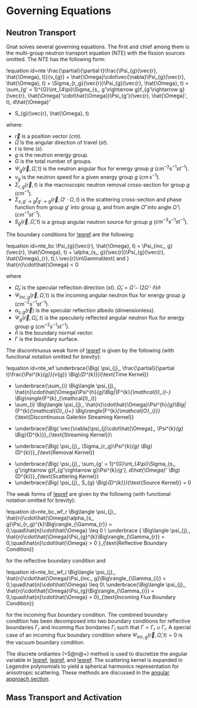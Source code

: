 # Governing Equations

## Neutron Transport

Gnat solves several governing equations. The first and chief among them is the
multi-group neutron transport equation (NTE) with the fission sources omitted.
The NTE has the following form:

!equation id=nte
\frac{\partial}{\partial t}\frac{\Psi_{g}(\vec{r}, \hat{\Omega}, t)}{v_{g}} + \hat{\Omega}\cdot\vec{\nabla}\Psi_{g}(\vec{r}, \hat{\Omega}, t) + \Sigma_{r,\,g}(\vec{r})\Psi_{g}(\vec{r}, \hat{\Omega}, t) =
\sum_{g' = 1}^{G}\int_{4\pi}\Sigma_{s,\, g'\rightarrow g}f_{g'\rightarrow g}(\vec{r}, \hat{\Omega}'\cdot\hat{\Omega})\Psi_{g'}(\vec{r}, \hat{\Omega}', t)\, d\hat{\Omega}'
+ S_{g}(\vec{r}, \hat{\Omega}, t)

where:

- $\vec{r}$ is a position vector ($cm$).
- $\hat{\Omega}$ is the angular direction of travel ($st$).
- $t$ is time ($s$).
- $g$ is the neutron energy group.
- $G$ is the total number of groups.
- $\Psi_{g}(\vec{r}, \hat{\Omega}, t)$ is the neutron angular flux for energy group $g$
  ($cm^{-2}s^{-1}st^{-1}$).
- $v_{g}$ is the neutron speed for a given energy group $g$ ($cm\, s^{-1}$).
- $\Sigma_{r,\,g}(\vec{r}, t)$ is the macroscopic neutron removal cross-section for group $g$ ($cm^{-1}$).
- $\Sigma_{s,\, g'\rightarrow g}f_{g'\rightarrow g}(\vec{r}, \Omega'\cdot\Omega, t)$
  is the scattering cross-section and phase function from group $g'$ into group $g$,
  and from angle $\hat{\Omega}'$ into angle $\hat{\Omega}$ \\ ($cm^{-1}st^{-1}$).
- $S_{g}(\vec{r}, \hat{\Omega}, t)$ is a group angular neutron source for group $g$
  ($cm^{-3}s^{-1}st^{-1}$).

The boundary conditions for [!eqref](nte) are the following:

!equation id=nte_bc
\Psi_{g}(\vec{r}, \hat{\Omega}, t) = \Psi_{inc,\, g}(\vec{r}, \hat{\Omega}, t) + \alpha_{s,\, g}(\vec{r})\Psi_{g}(\vec{r}, \hat{\Omega}_{r}, t),\\
\vec{r}\in\Gamma\text{ and } \hat{n}\cdot\hat{\Omega} < 0

where

- $\hat{\Omega}_{r}$ is the specular reflection direction ($st$). $\hat{\Omega}_{r} = \hat{\Omega} - (2\hat{\Omega}\cdot\hat{n})\hat{n}$
- $\Psi_{inc,\, g}(\vec{r}, \hat{\Omega}, t)$ is the incoming angular neutron flux for energy group $g$
  ($cm^{-2}s^{-1}st^{-1}$).
- $\alpha_{s,\, g}(\vec{r})$ is the specular reflection albedo (dimensionless).
- $\Psi_{g}(\vec{r}, \hat{\Omega}_{r}, t)$ is the specularly reflected angular neutron flux for energy group $g$
  ($cm^{-2}s^{-1}st^{-1}$).
- $\hat{n}$ is the boundary normal vector.
- $\Gamma$ is the boundary surface.

The discontinuous weak form of [!eqref](nte) is given by the following (with functional
notation omitted for brevity):

!equation id=nte_wf
\underbrace{\Big( \psi_{j},\, \frac{\partial}{\partial t}\frac{\Psi^{k}_{g}}{v_{g}} \Big)_{D^{k}}}_{\text{Time Kernel}}
+ \underbrace{\sum_{i} \Big\langle \psi_{j},\, \hat{n}\cdot\hat{\Omega}\Psi^{h}_{g}\Big|_{F^{k}_{\mathcal{I},\,i}-} \Big\rangle_{F^{k}_{\mathcal{I},\,i}}
+ \sum_{i} \Big\langle \psi_{j},\, \hat{n}\cdot\hat{\Omega}\Psi^{h}_{g}\Big|_{F^{k}_{\mathcal{O},\,i}+} \Big\rangle_{F^{k}_{\mathcal{O},\,i}}}_{\text{Discontinuous Galerkin Streaming Kernel}}
- \underbrace{\Big( \vec{\nabla}\psi_{j}\cdot\hat{\Omega},\, \Psi^{k}_{g} \Big)_{D^{k}}}_{\text{Streaming Kernel}}\\
+ \underbrace{\Big( \psi_{j},\, \Sigma_{r,\,g}\Psi^{k}_{g} \Big)_{D^{k}}}_{\text{Removal Kernel}}
- \underbrace{\Big( \psi_{j},\, \sum_{g' = 1}^{G}\int_{4\pi}\Sigma_{s,\, g'\rightarrow g}f_{g'\rightarrow g}\Psi^{k}_{g'}\, d\hat{\Omega}' \Big)_{D^{k}}}_{\text{Scattering Kernel}}
- \underbrace{\Big( \psi_{j},\, S_{g} \Big)_{D^{k}}}_{\text{Source Kernel}} = 0

The weak forms of [!eqref](nte_bc) are given by the following (with functional notation omitted for brevity):

!equation id=nte_bc_wf_r
\Big\langle \psi_{j},\, \hat{n}\cdot\hat{\Omega}\alpha_{s,\, g}\Psi_{r,\,g}^{k}\Big\rangle_{\Gamma_{r}} = 0,\quad\hat{n}\cdot\hat{\Omega} \leq 0
\\
\underbrace
{
\Big\langle \psi_{j},\, \hat{n}\cdot\hat{\Omega}\Psi_{g}^{k}\Big\rangle_{\Gamma_{r}} = 0,\quad\hat{n}\cdot\hat{\Omega} > 0
}_{\text{Reflective Boundary Condition}}

for the reflective boundary condition and

!equation id=nte_bc_wf_i
\Big\langle \psi_{j},\, \hat{n}\cdot\hat{\Omega}\Psi_{inc,\, g}\Big\rangle_{\Gamma_{i}} = 0,\quad\hat{n}\cdot\hat{\Omega} \leq 0\\
\underbrace{\Big\langle \psi_{j},\, \hat{n}\cdot\hat{\Omega}\Psi_{g}\Big\rangle_{\Gamma_{i}} = 0,\quad\hat{n}\cdot\hat{\Omega} > 0}_{\text{Incoming Flux Boundary Condition}}

for the incoming flux boundary condition. The combined boundary condition has been
decomposed into two boundary conditions for reflective boundaries $\Gamma_{r}$ and
incoming flux bondaries $\Gamma_{i}$ such that $\Gamma = \Gamma_{r}\cup\Gamma_{i}$.
A special case of an incoming flux boundary condition where $\Psi_{inc,\, g}(\vec{r}, \hat{\Omega}, t) = 0$
is the vacuum boundary condition.

The discrete ordiantes (+S@n@+) method is used to discretize the angular variable in
[!eqref](nte_wf), [!eqref](nte_bc_wf_r), and [!eqref](nte_bc_wf_i). The scattering kernel is expanded in Legendre
polynomials to yield a spherical harmonics representation for anisotropic scattering.
These methods are discussed in the [angular approach section](angular_approach.md).

## Mass Transport and Activation
